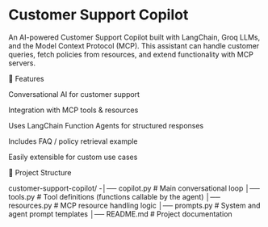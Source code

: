 # Customer Support Copilot

An AI-powered Customer Support Copilot built with LangChain, Groq LLMs, and the Model Context Protocol (MCP).
This assistant can handle customer queries, fetch policies from resources, and extend functionality with MCP servers.

🚀 Features

Conversational AI for customer support

Integration with MCP tools & resources

Uses LangChain Function Agents for structured responses

Includes FAQ / policy retrieval example

Easily extensible for custom use cases


📂 Project Structure

customer-support-copilot/
-│── copilot.py      # Main conversational loop
│── tools.py        # Tool definitions (functions callable by the agent)
│── resources.py    # MCP resource handling logic
│── prompts.py      # System and agent prompt templates
│── README.md       # Project documentation
